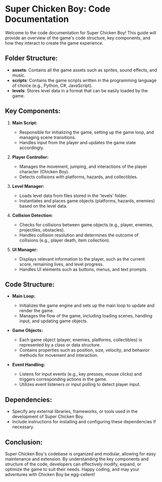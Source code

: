 # Super Chicken Boy: Code Documentation

Welcome to the code documentation for Super Chicken Boy! This guide will provide an overview of the game's code structure, key components, and how they interact to create the game experience.

## Folder Structure:
- **assets**: Contains all the game assets such as sprites, sound effects, and music.
- **scripts**: Contains the game scripts written in the programming language of choice (e.g., Python, C#, JavaScript).
- **levels**: Stores level data in a format that can be easily loaded by the game.

## Key Components:
1. **Main Script:** 
   - Responsible for initializing the game, setting up the game loop, and managing scene transitions.
   - Handles input from the player and updates the game state accordingly.

2. **Player Controller:**
   - Manages the movement, jumping, and interactions of the player character (Chicken Boy).
   - Detects collisions with platforms, hazards, and collectibles.

3. **Level Manager:**
   - Loads level data from files stored in the 'levels' folder.
   - Instantiates and places game objects (platforms, hazards, enemies) based on the level data.

4. **Collision Detection:**
   - Checks for collisions between game objects (e.g., player, enemies, projectiles, obstacles).
   - Handles collision resolution and determines the outcome of collisions (e.g., player death, item collection).

5. **UI Manager:**
   - Displays relevant information to the player, such as the current score, remaining lives, and level progress.
   - Handles UI elements such as buttons, menus, and text prompts.

## Code Structure:
- **Main Loop:** 
  - Initializes the game engine and sets up the main loop to update and render the game.
  - Manages the flow of the game, including loading scenes, handling input, and updating game objects.

- **Game Objects:** 
  - Each game object (player, enemies, platforms, collectibles) is represented by a class or data structure.
  - Contains properties such as position, size, velocity, and behavior methods for movement and interaction.

- **Event Handling:** 
  - Listens for input events (e.g., key presses, mouse clicks) and triggers corresponding actions in the game.
  - Utilizes event listeners or input polling to detect player input.

## Dependencies:
- Specify any external libraries, frameworks, or tools used in the development of Super Chicken Boy.
- Include instructions for installing and configuring these dependencies if necessary.

## Conclusion:
Super Chicken Boy's codebase is organized and modular, allowing for easy maintenance and extension. By understanding the key components and structure of the code, developers can effectively modify, expand, or optimize the game to suit their needs. Happy coding, and may your adventures with Chicken Boy be egg-cellent!
